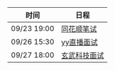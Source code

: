 | 时间          | 日程                                                                                                                             |
| ----------- | ------------------------------------------------------------------------------------------------------------------------------ |
| 09/23 19:00 | [同花顺笔试](https://www.google.com/calendar/event?eid=NGtmMXJ0ZjVubWxvOWJtbjY0YTVyM2Q1dmQgam5udDlqNWFkbG84ajE3aHVoNWNiYmFvN2NAZw)  |
| 09/26 15:30 | [yy直播面试](https://www.google.com/calendar/event?eid=NWIxNGltZmw4OXBwN25zMmY4dDl2MHNsa3Ygam5udDlqNWFkbG84ajE3aHVoNWNiYmFvN2NAZw) |
| 09/27 18:00 | [玄武科技面试](https://www.google.com/calendar/event?eid=NWI3YzJidHU0ZmdrbXMwdm9hYXM1Mmg4dm4gam5udDlqNWFkbG84ajE3aHVoNWNiYmFvN2NAZw) |